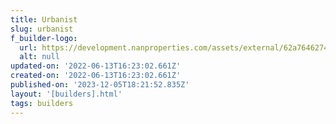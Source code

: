 ```yaml
---
title: Urbanist
slug: urbanist
f_builder-logo:
  url: https://development.nanproperties.com/assets/external/62a7646274dd8003c082e099_urbanist20wbd20logo.png
  alt: null
updated-on: '2022-06-13T16:23:02.661Z'
created-on: '2022-06-13T16:23:02.661Z'
published-on: '2023-12-05T18:21:52.835Z'
layout: '[builders].html'
tags: builders
---
```



